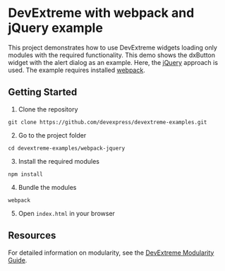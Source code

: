 # DevExtreme with webpack and jQuery example

This project demonstrates how to use DevExtreme widgets loading only modules with the required functionality. This demo shows the dxButton widget with the alert dialog as an example. Here, the [jQuery](http://jquery.com/) approach is used. The example requires installed [webpack](http://webpack.github.io/docs/).

## Getting Started

1. Clone the repository   
 ``` text
 git clone https://github.com/devexpress/devextreme-examples.git
 ```

2. Go to the project folder
 ``` text  
 cd devextreme-examples/webpack-jquery
  ```

3. Install the required modules   
 ``` text
 npm install  
 ```

4. Bundle the modules   
 ``` text
 webpack
 ```

5. Open `index.html` in your browser

## Resources

For detailed information on modularity, see the [DevExtreme Modularity Guide](http://js.devexpress.com/Documentation/Guide/Common/Modularity?version=17_1&approach=jQuery).
